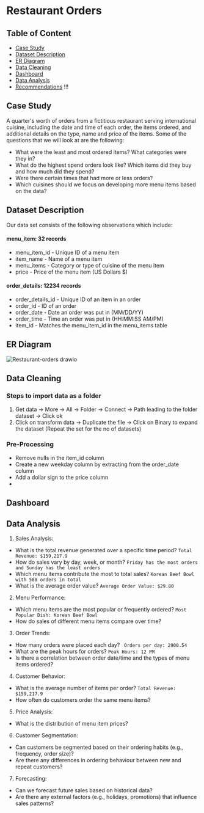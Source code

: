 # Restaurant Orders

## Table of Content

* [Case Study](#case-study)
* [Dataset Description](#dataset-description)
* [ER Diagram](#er-diagram)
* [Data Cleaning](#data-cleaning)
* [Dashboard](#dashboard)
* [Data Analysis](#data-analysis)
* [Recommendations](#recommendations) !!!

## Case Study
A quarter's worth of orders from a fictitious restaurant serving international cuisine, including the date and time of each order, the items ordered, and additional details on the type, name and price of the items. Some of the questions that we will look at are the following: 
- What were the least and most ordered items? What categories were they in?
- What do the highest spend orders look like? Which items did they buy and how much did they spend?
- Were there certain times that had more or less orders?
- Which cuisines should we focus on developing more menu items based on the data?

## Dataset Description
Our data set consists of the following observations which include:

#### menu_item: 32 records
- menu_item_id - Unique ID of a menu item
- item_name - Name of a menu item
- menu_items - Category or type of cuisine of the menu item
- price - Price of the menu item (US Dollars $)
#### order_details: 12234 records
- order_details_id - Unique ID of an item in an order
- order_id - ID of an order
- order_date - Date an order was put in (MM/DD/YY)
- order_time - Time an order was put in (HH:MM:SS AM/PM)
- item_id - Matches the menu_item_id in the menu_items table

## ER Diagram
![Restaurant-orders drawio](https://github.com/karlyndiary/Restaurant-Orders/assets/116041695/6d4903a5-0c6a-4fdb-a310-2b1fe86845d4)

## Data Cleaning
### Steps to import data as a folder
1. Get data -> More -> All -> Folder -> Connect -> Path leading to the folder dataset -> Click ok
2. Click on transform data -> Duplicate the file -> Click on Binary to expand the dataset (Repeat the set for the no of datasets)

### Pre-Processing
- Remove nulls in the item_id column
- Create a new weekday column by extracting from the order_date column
- Add a dollar sign to the price column
- 
## Dashboard

## Data Analysis

1. Sales Analysis:
  - What is the total revenue generated over a specific time period?
    ```Total Revenue: $159,217.9```
  - How do sales vary by day, week, or month? ```Friday has the most orders and Sunday has the least orders```
  - Which menu items contribute the most to total sales? ```Korean Beef Bowl with 588 orders in total```
  - What is the average order value? ```Average Order Value: $29.80```
2. Menu Performance:
  - Which menu items are the most popular or frequently ordered? ```Most Popular Dish: Korean Beef Bowl```
  - How do sales of different menu items compare over time? 
3. Order Trends:
  - How many orders were placed each day? ``` Orders per day: 2900.54```
  - What are the peak hours for orders? ```Peak Hours: 12 PM```
  - Is there a correlation between order date/time and the types of menu items ordered?
4. Customer Behavior:
  - What is the average number of items per order? ```Total Revenue: $159,217.9```
  - How often do customers order the same menu items?
5. Price Analysis:
  - What is the distribution of menu item prices?
6. Customer Segmentation:
  - Can customers be segmented based on their ordering habits (e.g., frequency, order size)?
  - Are there any differences in ordering behaviour between new and repeat customers?
7. Forecasting:
  - Can we forecast future sales based on historical data?
  - Are there any external factors (e.g., holidays, promotions) that influence sales patterns?
